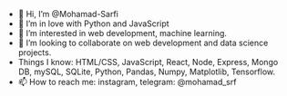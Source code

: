 - 👋 Hi, I’m @Mohamad-Sarfi
- 👀 I’m in love with Python and JavaScript 
- 🌱 I’m interested in web development, machine learning.
- 💞️ I’m looking to collaborate on web development and data science projects.
- Things I know: HTML/CSS, JavaScript, React, Node, Express, Mongo DB, mySQL, SQLite, Python, Pandas, Numpy, Matplotlib, Tensorflow.
- 📫 How to reach me: instagram, telegram: @mohamad_srf

<!---
Mohamad-Sarfi/Mohamad-Sarfi is a ✨ special ✨ repository because its `README.md` (this file) appears on your GitHub profile.
You can click the Preview link to take a look at your changes.
--->
